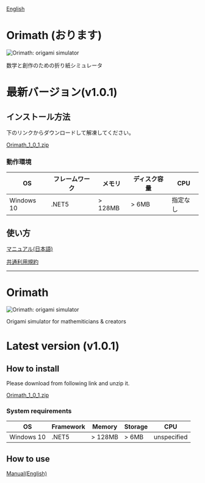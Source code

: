 [English](#Orimath)

# Orimath (おります)
![Orimath: origami simulator](https://repository-images.githubusercontent.com/257803170/ee3ede80-7eda-11eb-8898-0ae61660c3e2)


数学と創作のための折り紙シミュレータ

# 最新バージョン(v1.0.1)

## インストール方法

下のリンクからダウンロードして解凍してください。

[Orimath_1_0_1.zip](https://github.com/mino-ri/Orimath/releases/download/v1.0.1/Orimath_1_0_1.zip)

### 動作環境

| OS | フレームワーク | メモリ | ディスク容量 | CPU |
| --- | --- | --- | --- | --- |
| Windows 10 | .NET5 | > 128MB | > 6MB | 指定なし |

## 使い方

[マニュアル(日本語)](https://github.com/mino-ri/Orimath/blob/master/Documents/ja/manual.md)

[共通利用規約](https://twpf.jp/hojo_origami)

---

# Orimath
![Orimath: origami simulator](https://repository-images.githubusercontent.com/257803170/ee3ede80-7eda-11eb-8898-0ae61660c3e2)

Origami simulator for mathemiticians & creators

# Latest version (v1.0.1)

## How to install

Please download from following link and unzip it.

[Orimath_1_0_1.zip](https://github.com/mino-ri/Orimath/releases/download/v1.0.1/Orimath_1_0_1.zip)

### System requirements

| OS | Framework | Memory | Storage | CPU |
| --- | --- | --- | --- | --- |
| Windows 10 | .NET5 | > 128MB | > 6MB | unspecified |

## How to use

[Manual(English)](https://github.com/mino-ri/Orimath/blob/master/Documents/en/manual.md)
